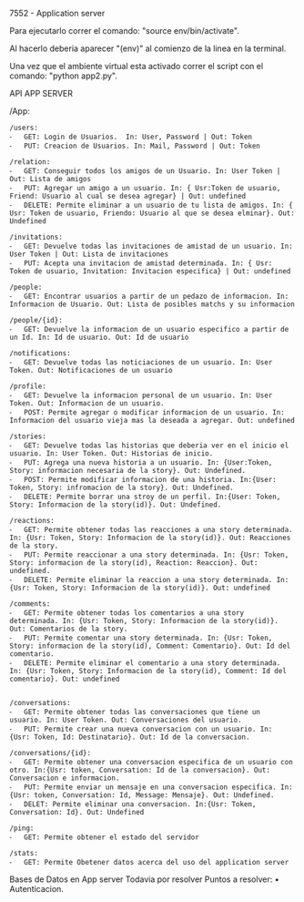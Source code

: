 7552 - Application server

Para ejecutarlo correr el comando: "source env/bin/activate".

Al hacerlo deberia aparecer "(env)" al comienzo de la linea en la terminal.

Una vez que el ambiente virtual esta activado correr el script con el comando: "python app2.py".

API APP SERVER

/App:
	
	/users:
	⁃	GET: Login de Usuarios.  In: User, Password | Out: Token
	⁃	PUT: Creacion de Usuarios. In: Mail, Password | Out: Token

	/relation:
	⁃	GET: Conseguir todos los amigos de un Usuario. In: User Token | Out: Lista de amigos
	⁃	PUT: Agregar un amigo a un usuario. In: { Usr:Token de usuario, Friend: Usuario al cual se desea agregar} | Out: undefined
	⁃	DELETE: Permite eliminar a un usuario de tu lista de amigos. In: { Usr: Token de usuario, Friendo: Usuario al que se desea elminar}. Out: Undefined 

	/invitations:
	⁃	GET: Devuelve todas las invitaciones de amistad de un usuario. In: User Token | Out: Lista de invitaciones
	⁃	PUT: Acepta una invitacion de amistad determinada. In: { Usr: Token de usuario, Invitation: Invitacion especifica} | Out: undefined

	/people:
	⁃	GET: Encontrar usuarios a partir de un pedazo de informacion. In: Informacion de Usuario. Out: Lista de posibles matchs y su informacion
	
	/people/{id}:
	⁃	GET: Devuelve la informacion de un usuario especifico a partir de un Id. In: Id de usuario. Out: Id de usuario

	/notifications:
	⁃	GET: Devuelve todas las noticiaciones de un usuario. In: User Token. Out: Notificaciones de un usuario

	/profile:
	⁃	GET: Devuelve la informacion personal de un usuario. In: User Token. Out: Informacion de un usuario.
	⁃	POST: Permite agregar o modificar informacion de un usuario. In: Informacion del usuario vieja mas la deseada a agregar. Out: undefined

	/stories:
	⁃	GET: Devuelve todas las historias que deberia ver en el inicio el usuario. In: User Token. Out: Historias de inicio.
	⁃	PUT: Agrega una nueva historia a un usuario. In: {User:Token, Story: informacion necesaria de la story}. Out: Undefined.
	⁃	POST: Permite modificar informacion de una historia. In:{User: Token, Story: infromacion de la story}. Out: Undefined.
	⁃	DELETE: Permite borrar una stroy de un perfil. In:{User: Token, Story: Informacion de la story(id)}. Out: Undefined.
	
	/reactions:
	⁃	GET: Permite obtener todas las reacciones a una story determinada. In: {Usr: Token, Story: Informacion de la story(id)}. Out: Reacciones de la story.
	⁃	PUT: Permite reaccionar a una story determinada. In: {Usr: Token, Story: informacion de la story(id), Reaction: Reaccion}. Out: undefined.
	⁃	DELETE: Permite eliminar la reaccion a una story determinada. In: {Usr: Token, Story: Informacion de la story(id)}. Out: undefined

	/comments:
	⁃	GET: Permite obtener todas los comentarios a una story determinada. In: {Usr: Token, Story: Informacion de la story(id)}. Out: Comentarios de la story.
	⁃	PUT: Permite comentar una story determinada. In: {Usr: Token, Story: informacion de la story(id), Comment: Comentario}. Out: Id del comentario.
	⁃	DELETE: Permite eliminar el comentario a una story determinada. In: {Usr: Token, Story: Informacion de la story(id), Comment: Id del comentario}. Out: undefined


	/conversations:
	⁃	GET: Permite obtener todas las conversaciones que tiene un usuario. In: User Token. Out: Conversaciones del usuario.
	⁃	PUT: Permite crear una nueva conversacion con un usuario. In: {Usr: Token, Id: Destinatario}. Out: Id de la conversacion.

	/conversations/{id}:
	⁃	GET: Permite obtener una conversacion especifica de un usuario con otro. In:{Usr: token, Conversation: Id de la conversacion}. Out: Conversacion e informacion.
	⁃	PUT: Permite enviar un mensaje en una conversacion especifica. In:{Usr: token, Conversation: Id, Message: Mensaje}. Out: Undefined.
	⁃	DELET: Permite eliminar una conversacion. In:{Usr: Token, Conversation: Id}. Out: Undefined

	/ping:
	⁃	GET: Permite obtener el estado del servidor

	/stats:
	⁃	GET: Permite Obetener datos acerca del uso del application server


Bases de Datos en App server
	Todavia por resolver
Puntos a resolver: 
	•	Autenticacion.




